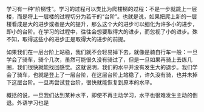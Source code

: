 
学习有一种“阶梯性”。学习的过程可以类比为爬楼梯的过程：不是一步就跳上一层楼，而是将上一层楼的过程切分为若干的“台阶”。也就是说，如果把爬上新的一层楼看成是大的进步或者是大的提升，那么这个大的进步可以细化为许多小的进步，即小的台阶。在学习的过程中，往往会想要取得大的进步，而忽视了小的进步。殊不知，取得这些小的进步正是取得大的进步的前提。

如果我们在一层台阶上站稳，我们就不会轻易掉下去，就像是骑自行车一般：一旦学会了骑车，骑个几次，虽然可能很久没有骑过了，但是一旦如果再骑上去练几圈，我们很快就能找回感觉。这就说明，我们的水平并没有发生大的退步。我们学会了骑车，也就是登上了一层台阶，在这层台阶上站稳了，许久没有骑，也并未掉下这层台阶。一旦再尝试登台阶，很快就能恢复到原本的水平。

概括的说，一旦我们达到某种水平，即使不再主动学习，水平也很难发生主动的倒退。外语学习也是